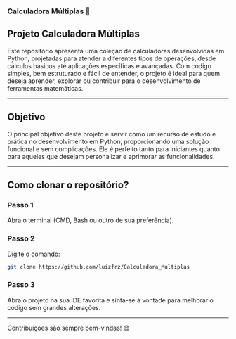 ### Calculadora Múltiplas 🧮

## Projeto Calculadora Múltiplas  
Este repositório apresenta uma coleção de calculadoras desenvolvidas em Python, projetadas para atender a diferentes tipos de operações, desde cálculos básicos até aplicações específicas e avançadas. Com código simples, bem estruturado e fácil de entender, o projeto é ideal para quem deseja aprender, explorar ou contribuir para o desenvolvimento de ferramentas matemáticas.  

---

## Objetivo  
O principal objetivo deste projeto é servir como um recurso de estudo e prática no desenvolvimento em Python, proporcionando uma solução funcional e sem complicações. Ele é perfeito tanto para iniciantes quanto para aqueles que desejam personalizar e aprimorar as funcionalidades.

---

## Como clonar o repositório?  
### Passo 1  
Abra o terminal (CMD, Bash ou outro de sua preferência).  

### Passo 2  
Digite o comando:  
```bash
git clone https://github.com/luizfrz/Calculadora_Multiplas
```  

### Passo 3  
Abra o projeto na sua IDE favorita e sinta-se à vontade para melhorar o código sem grandes alterações.

---

Contribuições são sempre bem-vindas! 😊
